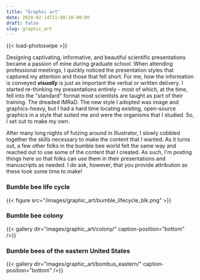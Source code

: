 ```yaml
---
title: "Graphic art"
date: 2020-02-14T11:08:10-08:00
draft: false
slug: graphic_art
---
```

{{< load-photoswipe >}}

Designing captivating, informative, and beautiful scientific presentations became a passion of mine during graduate school.  When attending professional meetings, I quickly noticed the presentation styles that captured my attention and those that fell short.  For me, how the information is conveyed **_visually_** is just as important the verbal or written delivery.  I started re-thinking my presentations entirely - most of which, at the time, fell into the "standard" format most scientists are taught as part of their training.  The dreaded IMRaD.  The new style I adopted was image and graphics-heavy, but I had a hard time locating existing, open-source graphics in a style that suited me and were the organisms that I studied.  So, I set out to make my own.

After many long nights of futzing around in Illustrator, I slowly cobbled together the skills necessary to make the content that I wanted.  As it turns out, a few other folks in the bumble bee world felt the same way and reached out to use some of the content that I created.  As such, I'm posting things here so that folks can use them in their presentations and manuscripts as needed.  I do ask, however, that you provide attribution as these took some time to make!

### Bumble bee life cycle
{{< figure src="/images/graphic_art/bumble_lifecycle_blk.png" >}}

### Bumble bee colony
{{< gallery dir="images/graphic_art/colony/"
  caption-position="bottom" />}}

### Bumble bees of the eastern United States
{{< gallery dir="images/graphic_art/bombus_eastern/"
  caption-position="bottom" />}}

